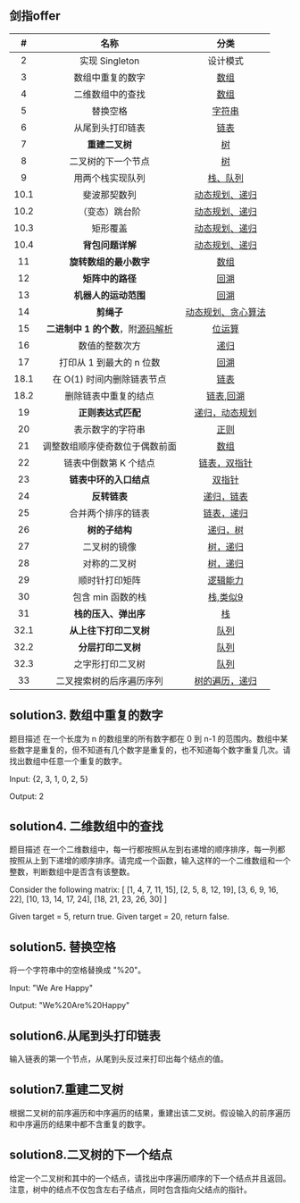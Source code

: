 
## 剑指offer
|  #   |                  名称                   |        分类         |
| :--: | :--------------------------------------: | :-----------------------: |
| 2 | 实现 Singleton | 设计模式 |
| 3 | 数组中重复的数字|[数组](./Solution3.java)|
| 4 | 二维数组中的查找| [数组](./Solution4.java)|
| 5 | 替换空格 | [字符串](./Solution5.java)|
| 6 | 从尾到头打印链表 | [链表](./Soluton6.java)|
| 7 | **重建二叉树** | [树](./Solution7.java)|
| 8 | 二叉树的下一个节点 | [树](./Solution8.java)|
| 9 | 用两个栈实现队列 | [栈、队列](./Solution9.java)|
| 10.1 | 斐波那契数列 | [动态规划、递归](./Solution10_1.java)|
| 10.2 | （变态）跳台阶 | [动态规划、递归](./Solution10_2.java)|
| 10.3 | 矩形覆盖 | [动态规划、递归](./Solution10_3.java)|
| 10.4 | **背包问题详解** | [动态规划、递归](./Solution10_4.java)|
| 11 | **旋转数组的最小数字** | [数组](./Solution11.java)|
| 12 | **矩阵中的路径** | [回溯](./Solution12.java)|
| 13 | **机器人的运动范围** | [回溯](./Solution13.java)|
| 14 | **剪绳子** | [动态规划、贪心算法](./Solution14.java)|
| 15 | **二进制中 1 的个数**，附[源码解析](https://blog.csdn.net/zhouzipeng000/article/details/56676885) | [位运算](./Solution15.java)|
| 16 | 数值的整数次方 | [递归](./Solution16.java)|
| 17 | 打印从 1 到最大的 n 位数 | [回溯](./Solution17.java)|
| 18.1 | 在 O(1) 时间内删除链表节点 | [链表](./Solution18_1.java)|
| 18.2 | 删除链表中重复的结点 | [链表,回溯](./Solution18_2.java)|
| 19 | **正则表达式匹配** | [递归，动态规划](./Solution19.java)|
| 20 | 表示数字的字符串 | [正则](./Solution20.java)|
| 21 | 调整数组顺序使奇数位于偶数前面 | [数组](./Solution21.java)|
| 22 | 链表中倒数第 K 个结点 | [链表，双指针](./Solution22.java)|
| 23 | **链表中环的入口结点** | [双指针](./Solution23.java)|
| 24 | **反转链表** | [递归，链表](./Solution24.java)|
| 25 | 合并两个排序的链表 | [链表，递归](./Solution25.java)|
| 26 | **树的子结构** | [递归，树](./Solution26.java)|
| 27 | 二叉树的镜像 | [树，递归](./Solution27.java)|
| 28 | 对称的二叉树 | [树，递归](./Solution28.java)|
| 29 | 顺时针打印矩阵 | [逻辑能力](./Solution29.java)|
| 30 | 包含 min 函数的栈 | [栈,类似9](./Solution30.java)|
| 31 | **栈的压入、弹出序** | [栈](./Solution31.java)|
| 32.1 | **从上往下打印二叉树** | [队列](./Solution32.java)|
| 32.2 | **分层打印二叉树** | [队列](./Solution32_2.java)|
| 32.3 | 之字形打印二叉树 | [队列](./Solution32_3.java)|
| 33 | 二叉搜索树的后序遍历序列 | [树的遍历，递归](./Solution33.java)|
## solution3. 数组中重复的数字
题目描述
在一个长度为 n 的数组里的所有数字都在 0 到 n-1 的范围内。数组中某些数字是重复的，但不知道有几个数字是重复的，也不知道每个数字重复几次。请找出数组中任意一个重复的数字。

Input:
{2, 3, 1, 0, 2, 5}

Output:
2
## solution4. 二维数组中的查找
题目描述
在一个二维数组中，每一行都按照从左到右递增的顺序排序，每一列都按照从上到下递增的顺序排序。请完成一个函数，输入这样的一个二维数组和一个整数，判断数组中是否含有该整数。

Consider the following matrix:
[
  [1,   4,  7, 11, 15],
  [2,   5,  8, 12, 19],
  [3,   6,  9, 16, 22],
  [10, 13, 14, 17, 24],
  [18, 21, 23, 26, 30]
]

Given target = 5, return true.
Given target = 20, return false.

## solution5. 替换空格
将一个字符串中的空格替换成 "%20"。

Input:
"We Are Happy"

Output:
"We%20Are%20Happy"

## solution6.从尾到头打印链表
输入链表的第一个节点，从尾到头反过来打印出每个结点的值。

## solution7.重建二叉树
根据二叉树的前序遍历和中序遍历的结果，重建出该二叉树。假设输入的前序遍历
和中序遍历的结果中都不含重复的数字。

## solution8.二叉树的下一个结点
给定一个二叉树和其中的一个结点，请找出中序遍历顺序的下一个结点并且返回。
注意，树中的结点不仅包含左右子结点，同时包含指向父结点的指针。
